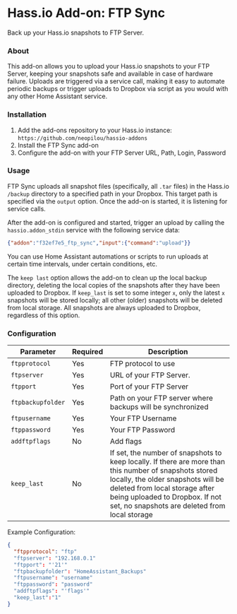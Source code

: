 # Hass.io Add-on: FTP Sync
Back up your Hass.io snapshots to FTP Server.

### About
This add-on allows you to upload your Hass.io snapshots to your FTP Server, keeping your snapshots safe and available in case of hardware failure. Uploads are triggered via a service call, making it easy to automate periodic backups or trigger uploads to Dropbox via script as you would with any other Home Assistant service.

### Installation
1. Add the add-ons repository to your Hass.io instance: `https://github.com/neopilou/hassio-addons`
2. Install the FTP Sync add-on
3. Configure the add-on with your FTP Server URL, Path, Login, Password

### Usage

FTP Sync uploads all snapshot files (specifically, all `.tar` files) in the Hass.io `/backup` directory to a specified path in your Dropbox. This target path is specified via the `output` option. Once the add-on is started, it is listening for service calls.

After the add-on is configured and started, trigger an upload by calling the `hassio.addon_stdin` service with the following service data:

```json
{"addon":"f32ef7e5_ftp_sync","input":{"command":"upload"}}
```

You can use Home Assistant automations or scripts to run uploads at certain time intervals, under certain conditions, etc.

The `keep last` option allows the add-on to clean up the local backup directory, deleting the local copies of the snapshots after they have been uploaded to Dropbox. If `keep_last` is set to some integer `x`, only the latest `x` snapshots will be stored locally; all other (older) snapshots will be deleted from local storage. All snapshots are always uploaded to Dropbox, regardless of this option.

### Configuration

|Parameter|Required|Description|
|---------|--------|-----------|
|`ftpprotocol`|Yes|FTP protocol to use|
|`ftpserver`|Yes|URL of your FTP Server.|
|`ftpport`|Yes|Port of your FTP Server|
|`ftpbackupfolder`|Yes|Path on your FTP server where backups will be synchronized|
|`ftpusername`|Yes|Your FTP Username|
|`ftppassword`|Yes|Your FTP Password|
|`addftpflags`|No|Add flags|
|`keep_last`|No|If set, the number of snapshots to keep locally. If there are more than this number of snapshots stored locally, the older snapshots will be deleted from local storage after being uploaded to Dropbox. If not set, no snapshots are deleted from local storage|

Example Configuration:
```json
{
  "ftpprotocol": "ftp"
  "ftpserver": "192.168.0.1"
  "ftpport": "'21'"
  "ftpbackupfolder": "HomeAssistant_Backups"
  "ftpusername": "username"
  "ftppassword": "password"
  "addftpflags": "'flags'"
  "keep_last":"1"
}
```
